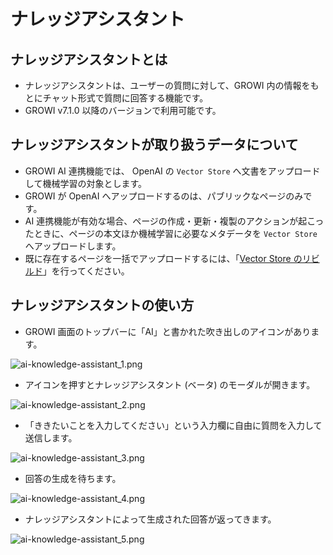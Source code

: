 # ナレッジアシスタント

## ナレッジアシスタントとは

- ナレッジアシスタントは、ユーザーの質問に対して、GROWI 内の情報をもとにチャット形式で質問に回答する機能です。
- GROWI v7.1.0 以降のバージョンで利用可能です。

## ナレッジアシスタントが取り扱うデータについて

- GROWI AI 連携機能では、 OpenAI の `Vector Store` へ文書をアップロードして機械学習の対象とします。
- GROWI が OpenAI へアップロードするのは、パブリックなページのみです。
- AI 連携機能が有効な場合、ページの作成・更新・複製のアクションが起こったときに、ページの本文ほか機械学習に必要なメタデータを `Vector Store` へアップロードします。
- 既に存在するページを一括でアップロードするには、「[Vector Store のリビルド](/ja/admin-guide/management-cookbook/setup-ai.html#vector-store-のリビルド)」を行ってください。

## ナレッジアシスタントの使い方

- GROWI 画面のトップバーに「AI」と書かれた吹き出しのアイコンがあります。  

<img :src="$withBase('/assets/images/ja/ai-knowledge-assistant_1.png')" alt="ai-knowledge-assistant_1.png" class="border">

- アイコンを押すとナレッジアシスタント (ベータ) のモーダルが開きます。  

<img :src="$withBase('/assets/images/ja/ai-knowledge-assistant_2.png')" alt="ai-knowledge-assistant_2.png" class="border">

- 「ききたいことを入力してください」という入力欄に自由に質問を入力して送信します。  

<img :src="$withBase('/assets/images/ja/ai-knowledge-assistant_3.png')" alt="ai-knowledge-assistant_3.png" class="border">

- 回答の生成を待ちます。  

<img :src="$withBase('/assets/images/ja/ai-knowledge-assistant_4.png')" alt="ai-knowledge-assistant_4.png" class="border">

- ナレッジアシスタントによって生成された回答が返ってきます。  

<img :src="$withBase('/assets/images/ja/ai-knowledge-assistant_5.png')" alt="ai-knowledge-assistant_5.png" class="border">
